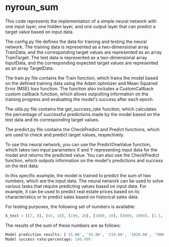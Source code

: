 # nyroun_sum

This code represents the implementation of a simple neural network with one input layer, one hidden layer, and one output layer that can predict a target value based on input data.

The config.py file defines the data for training and testing the neural network. The training data is represented as a two-dimensional array TrainData, and the corresponding target values are represented as an array TrainTarget. The test data is represented as a two-dimensional array InputData, and the corresponding expected target values are represented as an array TargetData.

The train.py file contains the Train function, which trains the model based on the defined training data using the Adam optimizer and Mean Squared Error (MSE) loss function. The function also includes a CustomCallback custom callback function, which allows outputting information on the training progress and evaluating the model's success after each epoch.

The utils.py file contains the get_success_rate function, which calculates the percentage of successful predictions made by the model based on the test data and its corresponding target values.

The predict.py file contains the CheckPredict and Predict functions, which are used to check and predict target values, respectively.

To use this neural network, you can use the PredictOneValue function, which takes two input parameters X and Y representing input data for the model and returns the predicted value. You can also use the CheckPredict function, which outputs information on the model's predictions and success on the test data.

In this specific example, the model is trained to predict the sum of two numbers, which are the input data. The neural network can be used to solve various tasks that require predicting values based on input data. For example, it can be used to predict real estate prices based on its characteristics or to predict sales based on historical sales data.

For testing purposes, the following set of numbers is available:

``` python
X_test = [[7, 8], [45, 10], [199, 20], [1000, 20], [4000, 3000], [1.5, 2.7]]  
```

The results of the sum of these numbers are as follows:

``` python
Model prediction results: ['15.00', '55.00', '219.00', '1020.00', '7000.00', '4.20']
Model success rate/percentage: 100.00%
```
